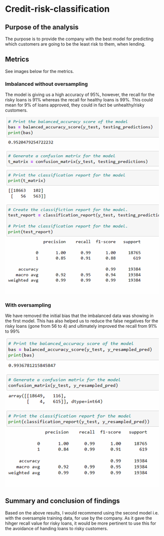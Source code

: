 # Credit-risk-classification

## Purpose of the analysis
The purpose is to provide the company with the best model for predicting which customers are going to be the least risk to them, when lending.

## Metrics
See images below for the metrics.

### Imbalanced without oversampling
The model is giving us a high accuracy of 95%, however, the recall for the risky loans is 91% whereas the recall for healthy loans is 99%. This could mean for 9% of loans approved, they could in fact be unhealthy/risky customers.

![Alt text](Images/Model_1.PNG)

### With oversampling
We have removed the initial bias that the imbalanced data was showing in the first model. This has also helped us to reduce the false negatives for the risky loans (gone from 56 to 4) and ultimately improved the recall from 91% to 99%

![Alt text](Images/Model_2.PNG)

## Summary and conclusion of findings
Based on the above results, I would recommend using the second model i.e. with the oversample training data, for use by the company. As it gave the hihger recall value for risky loans, it would be more pertinent to use this for the avoidance of handing loans to risky customers.


